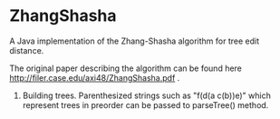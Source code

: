 ZhangShasha
===========

A Java implementation of the Zhang-Shasha algorithm for tree edit distance.

The original paper describing the algorithm can be found here http://filer.case.edu/axi48/ZhangShasha.pdf .

1. Building trees.
Parenthesized strings such as "f(d(a c(b))e)" which represent trees in preorder can be passed to parseTree() method.


